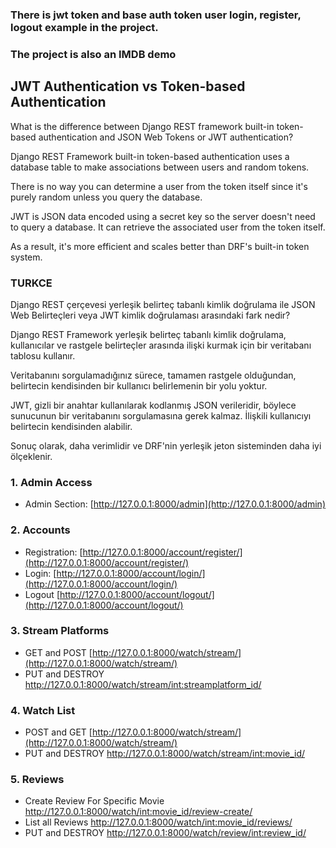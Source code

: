### There is jwt token and base auth token user login, register, logout example in the project. 
### The project is also an IMDB demo

## JWT Authentication vs Token-based Authentication
What is the difference between Django REST framework built-in token-based authentication and JSON Web Tokens or JWT authentication?

Django REST Framework built-in token-based authentication uses a database table to make associations between users and random tokens.

There is no way you can determine a user from the token itself since it's purely random unless you query the database.

JWT is JSON data encoded using a secret key so the server doesn't need to query a database. It can retrieve the associated user from the token itself.

As a result, it's more efficient and scales better than DRF's built-in token system.

### TURKCE

Django REST çerçevesi yerleşik belirteç tabanlı kimlik doğrulama ile JSON Web Belirteçleri veya JWT kimlik doğrulaması arasındaki fark nedir?

Django REST Framework yerleşik belirteç tabanlı kimlik doğrulama, kullanıcılar ve rastgele belirteçler arasında ilişki kurmak için bir veritabanı tablosu kullanır.

Veritabanını sorgulamadığınız sürece, tamamen rastgele olduğundan, belirtecin kendisinden bir kullanıcı belirlemenin bir yolu yoktur.

JWT, gizli bir anahtar kullanılarak kodlanmış JSON verileridir, böylece sunucunun bir veritabanını sorgulamasına gerek kalmaz. İlişkili kullanıcıyı belirtecin kendisinden alabilir.

Sonuç olarak, daha verimlidir ve DRF'nin yerleşik jeton sisteminden daha iyi ölçeklenir.

### 1. Admin Access
* Admin Section: [http://127.0.0.1:8000/admin](http://127.0.0.1:8000/admin)

### 2. Accounts
* Registration: [http://127.0.0.1:8000/account/register/](http://127.0.0.1:8000/account/register/)
* Login: [http://127.0.0.1:8000/account/login/](http://127.0.0.1:8000/account/login/)
* Logout [http://127.0.0.1:8000/account/logout/](http://127.0.0.1:8000/account/logout/)

### 3. Stream Platforms
* GET and POST [http://127.0.0.1:8000/watch/stream/](http://127.0.0.1:8000/watch/stream/)
* PUT and DESTROY [http://127.0.0.1:8000/watch/stream/<int:streamplatform_id>/](http://127.0.0.1:8000/watch/stream/<int:streamplatform_id>/)

### 4. Watch List
* POST and GET [http://127.0.0.1:8000/watch/stream/](http://127.0.0.1:8000/watch/stream/)
* PUT and DESTROY [http://127.0.0.1:8000/watch/stream/<int:movie_id>/](http://127.0.0.1:8000/watch/stream/<movie_id>/)

### 5. Reviews
* Create Review For Specific Movie [http://127.0.0.1:8000/watch/<int:movie_id>/review-create/](http://127.0.0.1:8000/watch/4/review-create/)
* List all Reviews [http://127.0.0.1:8000/watch/<int:movie_id>/reviews/](http://127.0.0.1:8000/watch/4/reviews/)
* PUT and DESTROY [http://127.0.0.1:8000/watch/review/<int:review_id>/](http://127.0.0.1:8000/watch/review/1/)